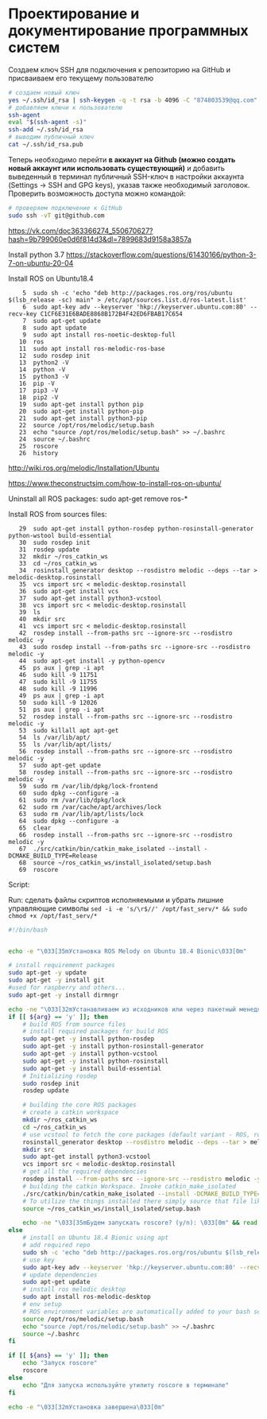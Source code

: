 # Проектирование и документирование программных систем

Создаем ключ SSH для подключения к репозиторию на GitHub и присваиваем его текущему пользователю
```bash
# создаем новый ключ
yes ~/.ssh/id_rsa | ssh-keygen -q -t rsa -b 4096 -C "874803539@qq.com" -N '' > /dev/null
# добавляем ключи к пользователю
ssh-agent
eval "$(ssh-agent -s)"
ssh-add ~/.ssh/id_rsa
# выводим публичный ключ
cat ~/.ssh/id_rsa.pub
```

Теперь необходимо перейти **в аккаунт на Github (можно создать новый аккаунт или использовать существующий)** и добавить выведенный в терминал публичный SSH-ключ в настройки аккаунта (Settings -> SSH and GPG keys), указав также необходимый заголовок.
Проверить возможность доступа можно командой:

```bash
# проверяем подключение к GitHub
sudo ssh -vT git@github.com
```

https://vk.com/doc363366274_550670627?hash=9b799060e0d6f814d3&dl=7899683d9158a3857a

Install python 3.7
https://stackoverflow.com/questions/61430166/python-3-7-on-ubuntu-20-04


Install ROS on Ubuntu18.4
```
    5  sudo sh -c 'echo "deb http://packages.ros.org/ros/ubuntu $(lsb_release -sc) main" > /etc/apt/sources.list.d/ros-latest.list'
    6  sudo apt-key adv --keyserver 'hkp://keyserver.ubuntu.com:80' --recv-key C1CF6E31E6BADE8868B172B4F42ED6FBAB17C654
    7  sudo apt-get update
    8  sudo apt update
    9  sudo apt install ros-noetic-desktop-full
   10  ros
   11  sudo apt install ros-melodic-ros-base
   12  sudo rosdep init
   13  python2 -V
   14  python -V
   15  python3 -V
   16  pip -V
   17  pip3 -V
   18  pip2 -V
   19  sudo apt-get install python pip
   20  sudo apt-get install python-pip
   21  sudo apt-get install python3-pip
   22  source /opt/ros/melodic/setup.bash
   23  echo "source /opt/ros/melodic/setup.bash" >> ~/.bashrc
   24  source ~/.bashrc
   25  roscore
   26  history
```

http://wiki.ros.org/melodic/Installation/Ubuntu

https://www.theconstructsim.com/how-to-install-ros-on-ubuntu/

Uninstall all ROS packages:
sudo apt-get remove ros-*

Install ROS from sources files:
```
   29  sudo apt-get install python-rosdep python-rosinstall-generator python-wstool build-essential
   30  sudo rosdep init
   31  rosdep update
   32  mkdir ~/ros_catkin_ws
   33  cd ~/ros_catkin_ws
   34  rosinstall_generator desktop --rosdistro melodic --deps --tar > melodic-desktop.rosinstall
   35  vcs import src < melodic-desktop.rosinstall
   36  sudo apt-get install vcs
   37  sudo apt-get install python3-vcstool
   38  vcs import src < melodic-desktop.rosinstall
   39  ls
   40  mkdir src
   41  vcs import src < melodic-desktop.rosinstall
   42  rosdep install --from-paths src --ignore-src --rosdistro melodic -y
   43  sudo rosdep install --from-paths src --ignore-src --rosdistro melodic -y
   44  sudo apt-get install -y python-opencv
   45  ps aux | grep -i apt
   46  sudo kill -9 11751
   47  sudo kill -9 11755
   48  sudo kill -9 11996
   49  ps aux | grep -i apt
   50  sudo kill -9 12026
   51  ps aux | grep -i apt
   52  rosdep install --from-paths src --ignore-src --rosdistro melodic -y
   53  sudo killall apt apt-get
   54  ls /var/lib/apt/
   55  ls /var/lib/apt/lists/
   56  rosdep install --from-paths src --ignore-src --rosdistro melodic -y
   57  sudo apt-get update
   58  rosdep install --from-paths src --ignore-src --rosdistro melodic -y
   59  sudo rm /var/lib/dpkg/lock-frontend
   60  sudo dpkg --configure -a
   61  sudo rm /var/lib/dpkg/lock
   62  sudo rm /var/cache/apt/archives/lock
   63  sudo rm /var/lib/apt/lists/lock
   64  sudo dpkg --configure -a
   65  clear
   66  rosdep install --from-paths src --ignore-src --rosdistro melodic -y
   67  ./src/catkin/bin/catkin_make_isolated --install -DCMAKE_BUILD_TYPE=Release
   68  source ~/ros_catkin_ws/install_isolated/setup.bash
   69  roscore

```

Script:

Run:
сделать файлы скриптов исполняемыми и убрать лишние управляющие символы
```sed -i -e 's/\r$//' /opt/fast_serv/* && sudo chmod +x /opt/fast_serv/*```


```bash
#!/bin/bash


echo -e "\033[35mУстановка ROS Melody on Ubuntu 18.4 Bionic\033[0m"

# install requirement packages
sudo apt-get -y update
sudo apt-get -y install git
#used for raspberry and others...
sudo apt-get -y install dirmngr

echo -ne "\033[32mУстанавливаем из исходников или через пакетный менеджер? (y - из исходников/n - через apt): \033[0m" && read arg
if [[ ${arg} == 'y' ]]; then
	# build ROS from source files
	# install required packages for build ROS
	sudo apt-get -y install python-rosdep
	sudo apt-get -y install python-rosinstall-generator 
	sudo apt-get -y install python-vcstool 
	sudo apt-get -y install python-rosinstall 
	sudo apt-get -y install build-essential
	# Initializing rosdep
	sudo rosdep init
	rosdep update

	# building the core ROS packages
	# create a catkin workspace
	mkdir ~/ros_catkin_ws
	cd ~/ros_catkin_ws
	# use vcstool to fetch the core packages (default variant - ROS, rqt, rviz, and robot-generic libraries)
	rosinstall_generator desktop --rosdistro melodic --deps --tar > melodic-desktop.rosinstall
	mkdir src
	sudo apt-get install python3-vcstool
	vcs import src < melodic-desktop.rosinstall
	# get all the required dependencies
	rosdep install --from-paths src --ignore-src --rosdistro melodic -y
	# building the catkin Workspace. Invoke catkin_make_isolated
	./src/catkin/bin/catkin_make_isolated --install -DCMAKE_BUILD_TYPE=Release
	# To utilize the things installed there simply source that file like so
	source ~/ros_catkin_ws/install_isolated/setup.bash

	echo -ne "\033[35mБудем запускать roscore? (y/n): \033[0m" && read ans
else
	# install on Ubuntu 18.4 Bionic using apt 
	# add required repo
	sudo sh -c 'echo "deb http://packages.ros.org/ros/ubuntu $(lsb_release -sc) main" > /etc/apt/sources.list.d/ros-latest.list'
	# use key
	sudo apt-key adv --keyserver 'hkp://keyserver.ubuntu.com:80' --recv-key C1CF6E31E6BADE8868B172B4F42ED6FBAB17C654
	# update dependencies
	sudo apt-get update
	# install ros melodic desktop
	sudo apt install ros-melodic-desktop
	# env setup
	# ROS environment variables are automatically added to your bash session every time a new shell is launched
	source /opt/ros/melodic/setup.bash
	echo "source /opt/ros/melodic/setup.bash" >> ~/.bashrc
	source ~/.bashrc
fi

if [[ ${ans} == 'y' ]]; then
	echo "Запуск roscore"
	roscore
else
	echo "Для запуска используйте утилиту roscore в терминале"
fi

echo -e "\033[32mУстановка завершена\033[0m"
```
